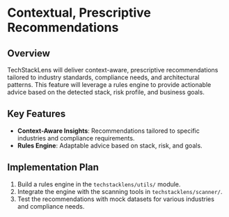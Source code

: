 # Contextual, Prescriptive Recommendations

## Overview
TechStackLens will deliver context-aware, prescriptive recommendations tailored to industry standards, compliance needs, and architectural patterns. This feature will leverage a rules engine to provide actionable advice based on the detected stack, risk profile, and business goals.

## Key Features
- **Context-Aware Insights**: Recommendations tailored to specific industries and compliance requirements.
- **Rules Engine**: Adaptable advice based on stack, risk, and goals.

## Implementation Plan
1. Build a rules engine in the `techstacklens/utils/` module.
2. Integrate the engine with the scanning tools in `techstacklens/scanner/`.
3. Test the recommendations with mock datasets for various industries and compliance needs.
